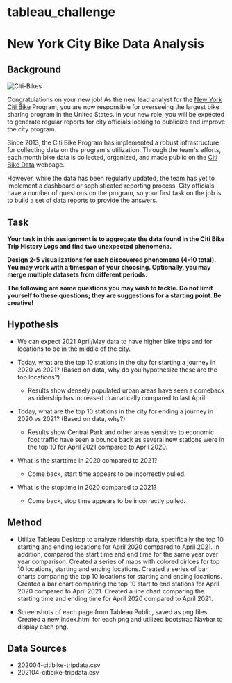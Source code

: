 # tableau_challenge

# New York City Bike Data Analysis

## Background

![Citi-Bikes](Images/citi-bike-station-bikes.jpg)

Congratulations on your new job! As the new lead analyst for the [New York Citi Bike](https://en.wikipedia.org/wiki/Citi_Bike) Program, you are now responsible for overseeing the largest bike sharing program in the United States. In your new role, you will be expected to generate regular reports for city officials looking to publicize and improve the city program.

Since 2013, the Citi Bike Program has implemented a robust infrastructure for collecting data on the program's utilization. Through the team's efforts, each month bike data is collected, organized, and made public on the [Citi Bike Data](https://www.citibikenyc.com/system-data) webpage.

However, while the data has been regularly updated, the team has yet to implement a dashboard or sophisticated reporting process. City officials have a number of questions on the program, so your first task on the job is to build a set of data reports to provide the answers.

## Task

**Your task in this assignment is to aggregate the data found in the Citi Bike Trip History Logs and find two unexpected phenomena.** 

**Design 2-5 visualizations for each discovered phenomena (4-10 total). You may work with a timespan of your choosing. Optionally, you may merge multiple datasets from different periods.** 

**The following are some questions you may wish to tackle. Do not limit yourself to these questions; they are suggestions for a starting point. Be creative!**

## Hypothesis
 * We can expect 2021 April/May data to have higher bike trips and for locations to be in the middle of the city. 
 * Today, what are the top 10 stations in the city for starting a journey in 2020 vs 2021? (Based on data, why do you hypothesize these are the top locations?)
 	* Results show densely populated urban areas have seen a comeback as ridership has increased dramatically compared to last April. 

* Today, what are the top 10 stations in the city for ending a journey in 2020 vs 2021? (Based on data, why?)
	* Results show Central Park and other areas sensitive to economic foot traffic have seen a bounce back as several new stations were in the top 10 for April 2021 compared to April 2020. 

* What is the starttime in 2020 compared to 2021?
	* Come back, start time appears to be incorrectly pulled. 

* What is the stoptime in 2020 compared to 2021?
	* Come back, stop time appears to be incorrectly pulled. 

## Method
* Utilize Tableau Desktop to analyze ridership data, specifically the top 10 starting and ending locations for April 2020 compared to April 2021. In addition, compared the start time and end time for the same year over year comparison. Created a series of maps with colored cirlces for top 10 locations, starting and ending locations. Created a series of bar charts comparing the top 10 locations for starting and ending locations. Created a bar chart comparing the top 10 start to end stations for April 2020 compared to April 2021. Created a line chart comparing the starting time and ending time for April 2020 compared to April 2021. 

* Screenshots of each page from Tableau Public, saved as png files. Created a new index.html for each png and utilized bootstrap Navbar to display each png. 


## Data Sources
* 202004-citibike-tripdata.csv
* 202104-citibike-tripdata.csv

